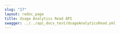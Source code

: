 ```yaml
---
slug: "17"
layout: redoc_page
title: Usage Analytics Read API
swagger: ../../api_docs_test/UsageAnalyticsRead.yml
---
```

